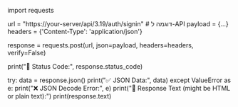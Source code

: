 import requests

url = "https://your-server/api/3.19/auth/signin"  # דוגמה ל-API
payload = {...}
headers = {'Content-Type': 'application/json'}

response = requests.post(url, json=payload, headers=headers, verify=False)

print("📡 Status Code:", response.status_code)

try:
    data = response.json()
    print("✅ JSON Data:", data)
except ValueError as e:
    print("❌ JSON Decode Error:", e)
    print("📄 Response Text (might be HTML or plain text):")
    print(response.text)
